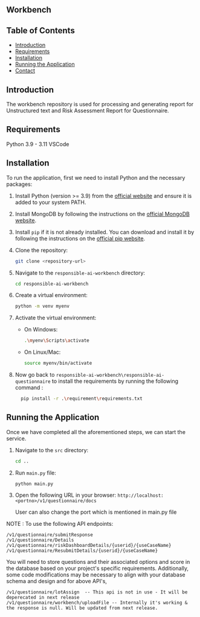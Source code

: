 
## Workbench

## Table of Contents
- [Introduction](#introduction)
- [Requirements](#requirements)
- [Installation](#installation)
- [Running the Application](#running-the-application)
- [Contact](#contact)
  
## Introduction
The workbench repository is used for processing and generating report for Unstructured text and Risk Assessment Report for Questionnaire.

## Requirements
Python 3.9 - 3.11
VSCode

## Installation
To run the application, first we need to install Python and the necessary packages:
 
1. Install Python (version >= 3.9) from the [official website](https://www.python.org/downloads/) and ensure it is added to your system PATH.
 
2. Install MongoDB by following the instructions on the [official MongoDB website](https://docs.mongodb.com/manual/installation/).
 
3. Install `pip` if it is not already installed. You can download and install it by following the instructions on the [official pip website](https://pip.pypa.io/en/stable/installation/).

4. Clone the repository:
    ```sh
    git clone <repository-url>
    ```

5. Navigate to the `responsible-ai-workbench` directory:
    ```sh
    cd responsible-ai-workbench
    ```

6. Create a virtual environment:
    ```sh
    python -m venv myenv
    ```

7. Activate the virtual environment:
    - On Windows:
        ```sh
        .\myenv\Scripts\activate
         ```
 
    - On Linux/Mac:
        ```sh
        source myenv/bin/activate
        ```
8. Now go back to `responsible-ai-workbench\responsible-ai-questionnaire` to install the requirements by running the following command : 
   ```sh
     pip install -r .\requirement\requirements.txt
     ```

 
## Running the Application

Once we have completed all the aforementioned steps, we can start the service.

1. Navigate to the `src` directory:
    ```sh
    cd ..
    ```

2. Run `main.py` file:
    ```sh
    python main.py
     ```
3. Open the following URL in your browser:
   `http://localhost:<portno>/v1/questionnaire/docs`

    User can also change the port which is mentioned in main.py file

NOTE : To use the following API endpoints:

    /v1/questionnaire/submitResponse
    /v1/questionnaire/Details
    /v1/questionnaire/riskDashboardDetails/{userid}/{useCaseName}
    /v1/questionnaire/ResubmitDetails/{userid}/{useCaseName}
You will need to store questions and their associated options and score in the database based on your project's specific requirements. Additionally, some code modifications may be necessary to align with your database schema and design and for above API's,

    /v1/questionnaire/lotAssign  -- This api is not in use - It will be deperecated in next release
    /v1/questionnaire/workbench/uploadFile -- Internally it's working & the response is null. Will be updated from next release.




